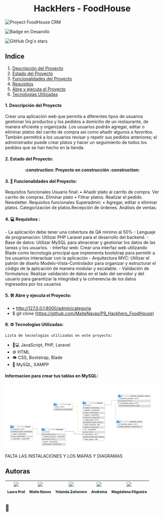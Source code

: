 
<h1 align="center"> HackHers - FoodHouse </h1>

![Proyect FoodHouse CRM]( https://hackhers.s3.eu-north-1.amazonaws.com/Home1.jpg)

![Badge en Desarollo](https://img.shields.io/badge/STATUS-EN%20DESAROLLO-green)

![GitHub Org's stars](https://img.shields.io/github/stars/lauuloulu?style=social)
 
  
  ## Indice
1. [Descripción del Proyecto](#descripcion-proyecto)
2. [Estado del Proyecto](#estado-proyecto)
3. [Funcionalidades del Proyecto](#funcionalidades-proyecto)
4. [Requisitos](#Requisitos-proyecto)
5. [Abre y ejecuta el Proyecto](#abre-y-ejecuta)
6. [Tecnologías Utilizadas](#tecnologias-utilizadas)


 <h4> 1. Descripción del Proyecto </h4>
  <p> Crear una aplicación web que permita a diferentes tipos de usuarios gestionar los productos y los pedidos a domicilio de un restaurante, de manera eficiente y organizada. Los usuarios podrán agregar, editar o eliminar platos del carrito de compra así como añadir algunos a favoritos. También permitirá a los usuarios revisar y repetir sus pedidos anteriores; el administrador puede crear platos y hacer un seguimiento de todos los pedidos que se han hecho en la tienda.</p> 
  
  
 <h4> 2. Estado del Proyecto:  </h4>
  
  <h4 align="center">  :construction: Proyecto en construcción :construction:  </h4> 
  
  <h4> 3. 🔨 Funcionalidades del Proyecto:</h4>

Requisitos funcionales Usuario final:
•	Añadir plato al carrito de compra. Ver carrito de compras. Eliminar plato
•	Filtrar platos. Realizar el pedido. Newsletter.
Requisitos funcionales Superadmin:
•	Agregar, editar o eliminar platos. Categorización de platos.Recepción de órdenes. Análisis de ventas.  
  
<h4> 4. 💻 Requisitos :</h4>
 - La aplicación debe tener una cobertura de QA mínimo al 50%
- Lenguaje de programación: Utilizar PHP Laravel para el desarrollo del backend.
- Base de datos: Utilizar MySQL para almacenar y gestionar los datos de las tareas y los usuarios.
- Interfaz web: Crear una interfaz web utilizando Blade como tecnología principal que implementa bootstrap para permitir a los usuarios interactuar con la aplicación
- Arquitectura MVC: Utilizar el patrón de diseño Modelo-Vista-Controlador para organizar y estructurar el código de la aplicación de manera modular y escalable.
- Validación de formularios: Realizar validación de datos en el lado del servidor y del usuario para garantizar la integridad y la coherencia de los datos ingresados por los usuarios

  <h4> 5.  🛠️ Abre y ejecuta el Proyecto:</h4>
   
   - •	http://127.0.0.1:8000/admin/categoria
   - $ git clone (https://github.com/MaiteNavas/P9_Hackhers_FoodHouse)
   
  <h4> 6. ⚙️ Tecnologías Utilizadas:</h4>

    Lista de tecnologías utilizadas en este proyecto:

   - 👨💻 JavaScript, PHP, Laravel
   - ⚙️ HTML
   - 👁️ CSS, Bootstrap, Blade
   - 💽 MySQL, XAMPP

  <h4> Informacion para crear tus tablas en MySQL:</h4>
   <img src="https://github.com/yzadeveloper/FactoriaCRM/blob/main/src/assets/images/MySQL.PNG"> 

FALTA LAS INSTALACIONES Y LOS MAPAS Y DIAGRAMAS

   
   ## Autoras

| [<img src="https://avatars.githubusercontent.com/u/132446914?v=4" width=115><br><sub>Laura Prat</sub>](https://github.com/lauuloulu) | [<img src="https://avatars.githubusercontent.com/u/132447016?v=4" width=115><br><sub>Maite Navas</sub>](https://github.com/MaiteNavas) | [<img src="https://avatars.githubusercontent.com/u/67557714?v=4" width=115><br><sub>Yolanda Zahonero</sub>](https://github.com/yzadeveloper) | [<img src="https://avatars.githubusercontent.com/u/108815965?v=4" width=115><br><sub>Andreina</sub>](https://github.com/Andre-889) | [<img src="https://avatars.githubusercontent.com/u/132447020?v=4" width=115><br><sub>Magdalena Filgueira</sub>](https://github.com/MaggieFilgueira) 
| :---: | :---: | :---: | :---: | :---: |
 
📁
   -

